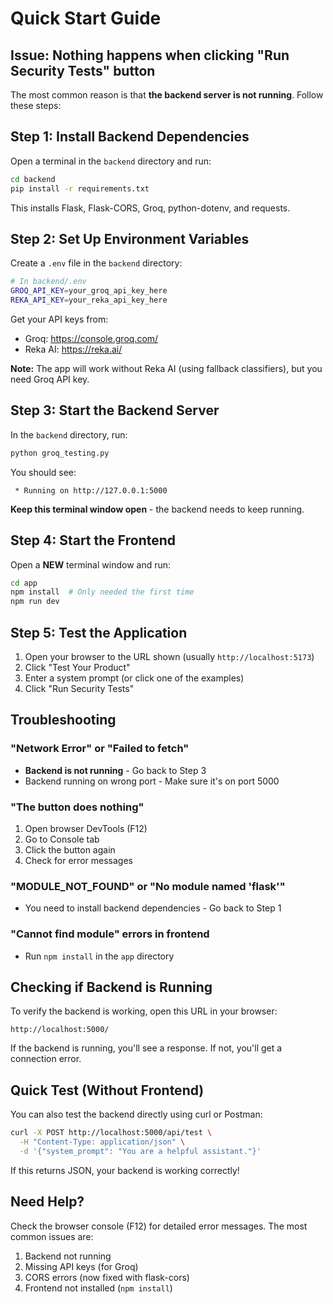 # Quick Start Guide

## Issue: Nothing happens when clicking "Run Security Tests" button

The most common reason is that **the backend server is not running**. Follow these steps:

## Step 1: Install Backend Dependencies

Open a terminal in the `backend` directory and run:

```bash
cd backend
pip install -r requirements.txt
```

This installs Flask, Flask-CORS, Groq, python-dotenv, and requests.

## Step 2: Set Up Environment Variables

Create a `.env` file in the `backend` directory:

```bash
# In backend/.env
GROQ_API_KEY=your_groq_api_key_here
REKA_API_KEY=your_reka_api_key_here
```

Get your API keys from:
- Groq: https://console.groq.com/
- Reka AI: https://reka.ai/

**Note:** The app will work without Reka AI (using fallback classifiers), but you need Groq API key.

## Step 3: Start the Backend Server

In the `backend` directory, run:

```bash
python groq_testing.py
```

You should see:
```
 * Running on http://127.0.0.1:5000
```

**Keep this terminal window open** - the backend needs to keep running.

## Step 4: Start the Frontend

Open a **NEW** terminal window and run:

```bash
cd app
npm install  # Only needed the first time
npm run dev
```

## Step 5: Test the Application

1. Open your browser to the URL shown (usually `http://localhost:5173`)
2. Click "Test Your Product"
3. Enter a system prompt (or click one of the examples)
4. Click "Run Security Tests"

## Troubleshooting

### "Network Error" or "Failed to fetch"
- **Backend is not running** - Go back to Step 3
- Backend running on wrong port - Make sure it's on port 5000

### "The button does nothing"
1. Open browser DevTools (F12)
2. Go to Console tab
3. Click the button again
4. Check for error messages

### "MODULE_NOT_FOUND" or "No module named 'flask'"
- You need to install backend dependencies - Go back to Step 1

### "Cannot find module" errors in frontend
- Run `npm install` in the `app` directory

## Checking if Backend is Running

To verify the backend is working, open this URL in your browser:

```
http://localhost:5000/
```

If the backend is running, you'll see a response. If not, you'll get a connection error.

## Quick Test (Without Frontend)

You can also test the backend directly using curl or Postman:

```bash
curl -X POST http://localhost:5000/api/test \
  -H "Content-Type: application/json" \
  -d '{"system_prompt": "You are a helpful assistant."}'
```

If this returns JSON, your backend is working correctly!

## Need Help?

Check the browser console (F12) for detailed error messages. The most common issues are:

1. Backend not running
2. Missing API keys (for Groq)
3. CORS errors (now fixed with flask-cors)
4. Frontend not installed (`npm install`)
